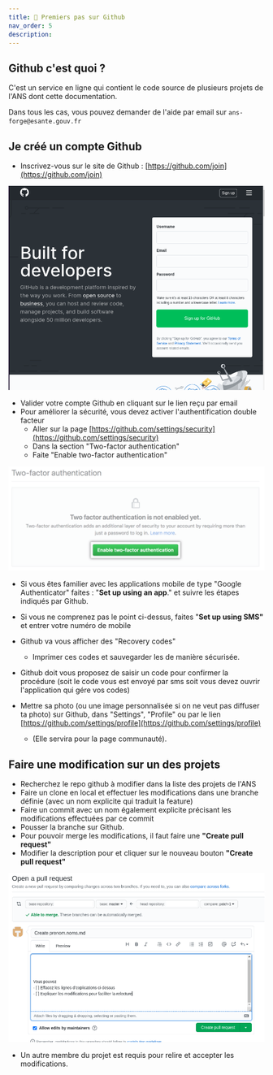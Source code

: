 ```yaml
---
title: 📝 Premiers pas sur Github
nav_order: 5
description: 
---
```


## Github c'est quoi ?

C'est un service en ligne qui contient le code source de plusieurs projets de l'ANS dont cette documentation.

Dans tous les cas, vous pouvez demander de l'aide par email sur `ans-forge@esante.gouv.fr`

## Je créé un compte Github

* Inscrivez-vous sur le site de Github : [https://github.com/join](https://github.com/join)

![](../../assets/images/github-login.png)

* Valider votre compte Github en cliquant sur le lien reçu par email
* Pour améliorer la sécurité, vous devez activer l'authentification double facteur
  * Aller sur la page [https://github.com/settings/security](https://github.com/settings/security)
  * Dans la section "Two-factor authentication"
  * Faite "Enable two-factor authentication"

![](../../assets/images/two-factor.png)

* Si vous êtes familier avec les applications mobile de type "Google Authenticator" faites : "**Set up using an app**." et suivre les étapes indiqués par Github.
* Si vous ne comprenez pas le point ci-dessus, faites "**Set up using SMS"** et entrer votre numéro de mobile
* Github va vous afficher des "Recovery codes"
  * Imprimer ces codes et sauvegarder les de manière sécurisée.

* Github doit vous proposez de saisir un code pour confirmer la procédure \(soit le code vous est envoyé par sms soit vous devez ouvrir l'application qui gére vos codes\)
* Mettre sa photo \(ou une image personnalisée si on ne veut pas diffuser ta photo\) sur Github, dans "Settings", "Profile" ou par le lien  [https://github.com/settings/profile](https://github.com/settings/profile)
  * \(Elle servira pour la page communauté\).

## Faire une modification sur un des projets

* Recherchez le repo github à modifier dans la liste des projets de l'ANS
* Faire un clone en local et effectuer les modifications dans une branche définie (avec un nom explicite qui traduit la feature)
* Faire un commit avec un nom également explicite précisant les modifications effectuées par ce commit
* Pousser la branche sur Github.
* Pour pouvoir merge les modifications, il faut faire une **"Create pull request"**
* Modifier la description pour et cliquer sur le nouveau bouton **"Create pull request"**

![](../../assets/images/pullrequest.png)

* Un autre membre du projet est requis pour relire et accepter les modifications.
